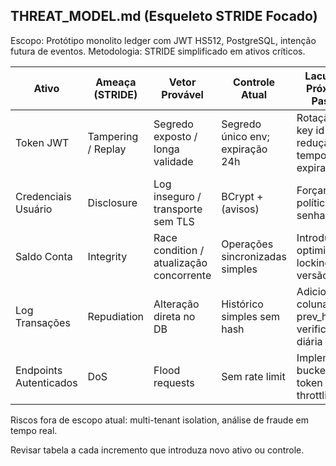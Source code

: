 ## THREAT_MODEL.md (Esqueleto STRIDE Focado)

Escopo: Protótipo monolito ledger com JWT HS512, PostgreSQL, intenção futura de eventos.
Metodologia: STRIDE simplificado em ativos críticos.

| Ativo | Ameaça (STRIDE) | Vetor Provável | Controle Atual | Lacuna / Próximo Passo |
|-------|-----------------|----------------|----------------|------------------------|
| Token JWT | Tampering / Replay | Segredo exposto / longa validade | Segredo único env; expiração 24h | Rotação + key id + redução tempo expiração |
| Credenciais Usuário | Disclosure | Log inseguro / transporte sem TLS | BCrypt + (avisos) | Forçar TLS, política de senha forte |
| Saldo Conta | Integrity | Race condition / atualização concorrente | Operações sincronizadas simples | Introduzir optimistic locking / versão |
| Log Transações | Repudiation | Alteração direta no DB | Histórico simples sem hash | Adicionar coluna prev_hash + verificação diária |
| Endpoints Autenticados | DoS | Flood requests | Sem rate limit | Implementar bucket token / throttling |

Riscos fora de escopo atual: multi-tenant isolation, análise de fraude em tempo real.

Revisar tabela a cada incremento que introduza novo ativo ou controle.
